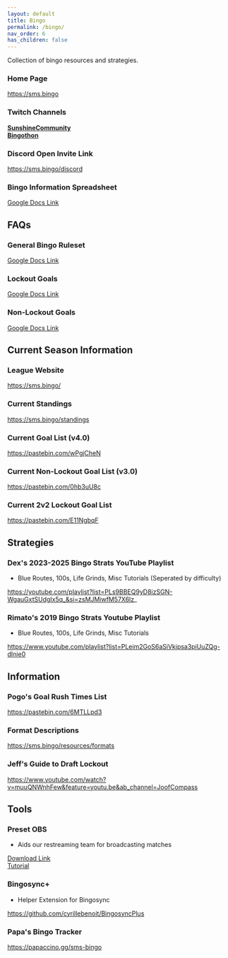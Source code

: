 ```yaml
---
layout: default
title: Bingo
permalink: /bingo/
nav_order: 6
has_children: false
---
```

Collection of bingo resources and strategies.  

### Home Page
https://sms.bingo

### Twitch Channels
[**SunshineCommunity**](https://sunmar.io/SunshineCommunity)  
[**Bingothon**](https://twitch.tv/bingothon)

### Discord Open Invite Link
https://sms.bingo/discord  

### Bingo Information Spreadsheet 
[Google Docs Link](https://docs.google.com/spreadsheets/d/1lci2OALBqboBs_JT7IaXJfBXa-LbVpMcDZTDKALm160/edit?usp=sharing)

## FAQs

### General Bingo Ruleset
[Google Docs Link](https://docs.google.com/document/d/1xw-znFZJ94w8TMjp4Z-05piQCIK6izh_a30QRtqZ9ks/edit)

### Lockout Goals 
[Google Docs Link](https://docs.google.com/document/d/1rU9ZmcZVk6wYn1UEJdogyFC4iuxvW3WAe-ftAuJxIok/edit)

### Non-Lockout Goals 
[Google Docs Link](https://docs.google.com/document/d/1Zbcv7gSIQhZMDM70jeurEQddWUlIYbKKvUGes306Vhc/edit?tab=t.0)

## Current Season Information 

### League Website
https://sms.bingo/

### Current Standings 
https://sms.bingo/standings

### Current Goal List (v4.0)
https://pastebin.com/wPgjCheN

### Current Non-Lockout Goal List (v3.0)
https://pastebin.com/0hb3uU8c

### Current 2v2 Lockout Goal List
https://pastebin.com/E11NgbqF

## Strategies 

### Dex's 2023-2025 Bingo Strats YouTube Playlist
- Blue Routes, 100s, Life Grinds, Misc Tutorials (Seperated by difficulty)

https://youtube.com/playlist?list=PLs9BBEQ9yD8izSGN-WgauGxtSUdgIx5q_&si=zsMJMiwfM57X6lz_

### Rimato's 2019 Bingo Strats Youtube Playlist 
- Blue Routes, 100s, Life Grinds, Misc Tutorials

https://www.youtube.com/playlist?list=PLeim2GoS6aSiVkjpsa3piUuZQg-dInie0

## Information

### Pogo's Goal Rush Times List
https://pastebin.com/6MTLLpd3

### Format Descriptions
https://sms.bingo/resources/formats

### Jeff's Guide to Draft Lockout
https://www.youtube.com/watch?v=muuQNWnhFew&feature=youtu.be&ab_channel=JoofCompass

## Tools 

### Preset OBS
- Aids our restreaming team for broadcasting matches

[Download Link](https://drive.google.com/drive/folders/13YuW5nE9uTIB7TDods_GaVqCQV_-QVKx)  
[Tutorial](https://docs.google.com/document/d/1mtHsv0KpHmMgdtcl_E9IUOG689_0PxewpVFeR7JQA14/edit?tab=t.0)  

### Bingosync+ 
- Helper Extension for Bingosync

https://github.com/cyrillebenoit/BingosyncPlus

### Papa's Bingo Tracker
https://papaccino.gg/sms-bingo
